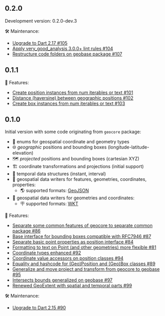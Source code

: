 ## 0.2.0

Development version: 0.2.0-dev.3

🛠 Maintenance:
- [Upgrade to Dart 2.17 #105](https://github.com/navibyte/geospatial/issues/105)
- [Apply very_good_analysis 3.0.0+ lint rules #104](https://github.com/navibyte/geospatial/issues/104)
- [Restructure code folders on geobase package #107](https://github.com/navibyte/geospatial/issues/107)

## 0.1.1

🧩 Features:
- [Create position instances from num iterables or text #101](https://github.com/navibyte/geospatial/issues/101)
- [Distance (haversine) between geographic positions #102](https://github.com/navibyte/geospatial/issues/102)
- [Create box instances from num iterables or text #103](https://github.com/navibyte/geospatial/issues/103)

## 0.1.0

Initial version with some code originating from `geocore` package:
* 🔢 enums for geospatial coordinate and geometry types
* 🌐 *geographic* positions and bounding boxes (longitude-latitude-elevation)
* 🗺️ *projected* positions and bounding boxes (cartesian XYZ)
* 🏗️ coordinate transformations and projections (initial support)
* 📅 temporal data structures (instant, interval)
* 📃 geospatial data writers for features, geometries, coordinates, properties:
  * 🌎 supported formats: [GeoJSON](https://geojson.org/) 
* 📃 geospatial data writers for geometries and coordinates:
  * 🪧 supported formats: [WKT](https://en.wikipedia.org/wiki/Well-known_text_representation_of_geometry)

🧩 Features:
- [Separate some common features of geocore to separate common package #86](https://github.com/navibyte/geospatial/issues/86)
- [Base interface for bounding boxes compatible with RFC7946 #87](https://github.com/navibyte/geospatial/issues/87)
- [Separate basic point properties as position interface #84](https://github.com/navibyte/geospatial/issues/84)
- [Formatting to text on Point (and other geometries) more flexible #81](https://github.com/navibyte/geospatial/issues/81)
- [Coordinate types enhanced #92](https://github.com/navibyte/geospatial/issues/92)
- [Coordinate value accessors on position classes #94](https://github.com/navibyte/geospatial/issues/94)
- [Equality and hashcode for (Geo)Position and (Geo)Box classes #89](https://github.com/navibyte/geospatial/issues/89)
- [Generalize and move project and transform from geocore to geobase #95](https://github.com/navibyte/geospatial/issues/95)
- [Intersects bounds generalized on geobase #97](https://github.com/navibyte/geospatial/issues/97)
- [Renewed GeoExtent with spatial and temporal parts #99](https://github.com/navibyte/geospatial/issues/99)

🛠 Maintenance:
- [Upgrade to Dart 2.15 #90](https://github.com/navibyte/geospatial/issues/90)
